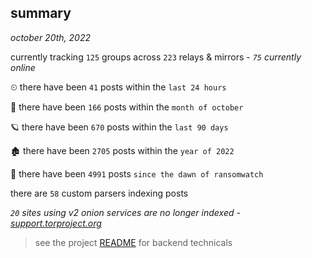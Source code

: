 
## summary
_october 20th, 2022_

currently tracking `125` groups across `223` relays & mirrors - _`75` currently online_

⏲ there have been `41` posts within the `last 24 hours`

🦈 there have been `166` posts within the `month of october`

🪐 there have been `670` posts within the `last 90 days`

🏚 there have been `2705` posts within the `year of 2022`

🦕 there have been `4991` posts `since the dawn of ransomwatch`

there are `58` custom parsers indexing posts

_`20` sites using v2 onion services are no longer indexed - [support.torproject.org](https://support.torproject.org/onionservices/v2-deprecation/)_

> see the project [README](https://github.com/joshhighet/ransomwatch#ransomwatch--) for backend technicals
